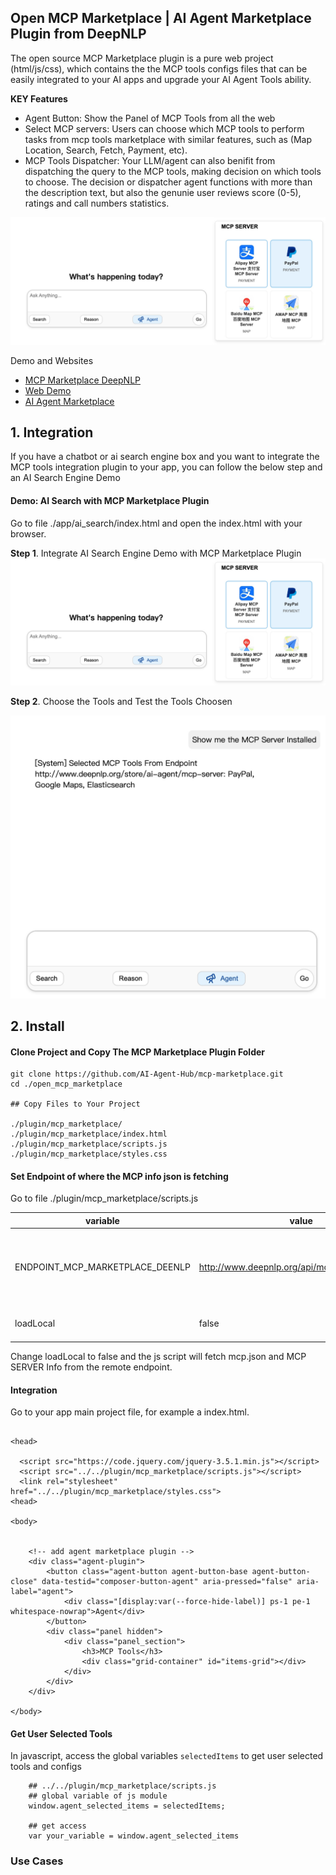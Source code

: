 ## Open MCP Marketplace | AI Agent Marketplace Plugin from DeepNLP

The open source MCP Marketplace plugin is a pure web project (html/js/css), which contains the the MCP tools configs files that can be easily integrated to your AI apps and upgrade your AI Agent Tools ability.

**KEY Features**

- Agent Button: Show the Panel of MCP Tools from all the web
- Select MCP servers: Users can choose which MCP tools to perform tasks from mcp tools marketplace with similar features, such as (Map Location, Search, Fetch, Payment, etc). 
- MCP Tools Dispatcher: Your LLM/agent can also benifit from dispatching the query to the MCP tools, making decision on which tools to choose. The decision or dispatcher agent functions with more than the description text, but also the genunie user reviews score (0-5), ratings and call numbers statistics.


![Open MCP Marketplace DeepNLP Panel](https://raw.githubusercontent.com/AI-Agent-Hub/mcp-marketplace/refs/heads/main/docs/remote_mcp_server.jpg)

Demo and Websites
- [MCP Marketplace DeepNLP](http://www.deepnlp.org/store/ai-agent/mcp-server)
- [Web Demo]()
- [AI Agent Marketplace](http://www.deepnlp.org/store/ai-agent)


## 1. Integration 

If you have a chatbot or ai search engine box and you want to integrate the MCP tools integration plugin to your app, you can follow the below step and an AI Search Engine Demo

#### Demo: AI Search with MCP Marketplace Plugin 

Go to file ./app/ai_search/index.html and open the index.html with your browser.

**Step 1**. Integrate AI Search Engine Demo with MCP Marketplace Plugin
![Open MCP Marketplace DeepNLP Panel](https://raw.githubusercontent.com/AI-Agent-Hub/mcp-marketplace/refs/heads/main/docs/remote_mcp_server.jpg)


**Step 2**. Choose the Tools and Test the Tools Choosen

![Open MCP Marketplace DeepNLP System Prompt](https://raw.githubusercontent.com/AI-Agent-Hub/mcp-marketplace/refs/heads/main/docs/remote_mcp_server_system_prompt.jpg)


## 2. Install

#### Clone Project and Copy The MCP Marketplace Plugin Folder

```
git clone https://github.com/AI-Agent-Hub/mcp-marketplace.git
cd ./open_mcp_marketplace

## Copy Files to Your Project

./plugin/mcp_marketplace/
./plugin/mcp_marketplace/index.html
./plugin/mcp_marketplace/scripts.js
./plugin/mcp_marketplace/styles.css

```


#### Set Endpoint of where the MCP info json is fetching

Go to file ./plugin/mcp_marketplace/scripts.js


| variable | value | description |
| --- | ---- | ---- |
| ENDPOINT_MCP_MARKETPLACE_DEENLP | http://www.deepnlp.org/api/mcp_marketplace/v1 | This endpoint is for demo and debug purpose only and may not have enough quota for production use. For production worthy endpoint please register the API keys on http://www.deepnlp.org/workspace |
| loadLocal | false | if set to true: js will load from local json mcp.json file; if set to false: load from remote endpoint|

Change loadLocal to false and the js script will fetch mcp.json and MCP SERVER Info from the remote endpoint.


#### Integration

Go to your app main project file, for example a index.html.

```

<head>

  <script src="https://code.jquery.com/jquery-3.5.1.min.js"></script>
  <script src="../../plugin/mcp_marketplace/scripts.js"></script>
  <link rel="stylesheet" href="../../plugin/mcp_marketplace/styles.css">
<head>

<body>


    <!-- add agent marketplace plugin -->
    <div class="agent-plugin">
        <button class="agent-button agent-button-base agent-button-close" data-testid="composer-button-agent" aria-pressed="false" aria-label="agent">
            <div class="[display:var(--force-hide-label)] ps-1 pe-1 whitespace-nowrap">Agent</div>
        </button>
        <div class="panel hidden">
            <div class="panel_section">
                <h3>MCP Tools</h3>
                <div class="grid-container" id="items-grid"></div>
            </div>
        </div>
    </div>

</body>

```

#### Get User Selected Tools

In javascript, access the global variables `selectedItems` to get user selected tools and configs

```
    ## ../../plugin/mcp_marketplace/scripts.js
    ## global variable of js module
    window.agent_selected_items = selectedItems;

    ## get access
    var your_variable = window.agent_selected_items

```

### Use Cases



